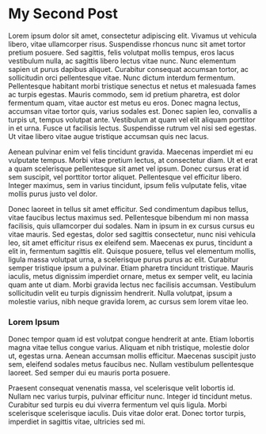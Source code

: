 # My Second Post

Lorem ipsum dolor sit amet, consectetur adipiscing elit. Vivamus ut vehicula libero, vitae ullamcorper risus. Suspendisse rhoncus nunc sit amet tortor pretium posuere. Sed sagittis, felis volutpat mollis tempus, eros lacus vestibulum nulla, ac sagittis libero lectus vitae nunc. Nunc elementum sapien ut purus dapibus aliquet. Curabitur consequat accumsan tortor, ac sollicitudin orci pellentesque vitae. Nunc dictum interdum fermentum. Pellentesque habitant morbi tristique senectus et netus et malesuada fames ac turpis egestas. Mauris commodo, sem id pretium pharetra, est dolor fermentum quam, vitae auctor est metus eu eros. Donec magna lectus, accumsan vitae tortor quis, varius sodales est. Donec sapien leo, convallis a turpis ut, tempus volutpat ante. Vestibulum at quam vel elit aliquam porttitor in et urna. Fusce ut facilisis lectus. Suspendisse rutrum vel nisi sed egestas. Ut vitae libero vitae augue tristique accumsan quis nec lacus.

Aenean pulvinar enim vel felis tincidunt gravida. Maecenas imperdiet mi eu vulputate tempus. Morbi vitae pretium lectus, at consectetur diam. Ut et erat a quam scelerisque pellentesque sit amet vel ipsum. Donec cursus erat id sem suscipit, vel porttitor tortor aliquet. Pellentesque vel efficitur libero. Integer maximus, sem in varius tincidunt, ipsum felis vulputate felis, vitae mollis purus justo vel dolor.

Donec laoreet in tellus sit amet efficitur. Sed condimentum dapibus tellus, vitae faucibus lectus maximus sed. Pellentesque bibendum mi non massa facilisis, quis ullamcorper dui sodales. Nam in ipsum in ex cursus cursus eu vitae mauris. Sed egestas, dolor sed sagittis consectetur, nunc nisi vehicula leo, sit amet efficitur risus ex eleifend sem. Maecenas ex purus, tincidunt a elit in, fermentum sagittis elit. Quisque posuere, tellus vel elementum mollis, ligula massa volutpat urna, a scelerisque purus purus ac elit. Curabitur semper tristique ipsum a pulvinar. Etiam pharetra tincidunt tristique. Mauris iaculis, metus dignissim imperdiet ornare, metus ex semper velit, eu lacinia quam ante ut diam. Morbi gravida lectus nec facilisis accumsan. Vestibulum sollicitudin velit eu turpis dignissim hendrerit. Nulla volutpat, ipsum a molestie varius, nibh neque gravida lorem, ac cursus sem lorem vitae leo.

### Lorem Ipsum

Donec tempor quam id est volutpat congue hendrerit at ante. Etiam lobortis magna vitae tellus congue varius. Aliquam et nibh tristique, molestie dolor ut, egestas urna. Aenean accumsan mollis efficitur. Maecenas suscipit justo sem, eleifend sodales metus faucibus nec. Nullam vestibulum pellentesque laoreet. Sed semper dui eu mauris porta posuere.

Praesent consequat venenatis massa, vel scelerisque velit lobortis id. Nullam nec varius turpis, pulvinar efficitur nunc. Integer id tincidunt metus. Curabitur sed turpis eu dui viverra fermentum vel quis ligula. Morbi scelerisque scelerisque iaculis. Duis vitae dolor erat. Donec tortor turpis, imperdiet in sagittis vitae, ultricies sed mi.